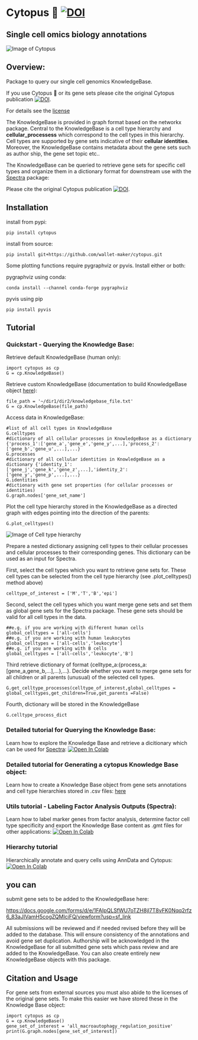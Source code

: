 # Cytopus :octopus: [![DOI](https://zenodo.org/badge/389175717.svg)](https://zenodo.org/badge/latestdoi/389175717)


## Single cell omics biology annotations

![Image of Cytopus](https://github.com/wallet-maker/cytopus/blob/main/img/cytopus_v1.1_stable_graph.png)


## Overview:

Package to query our single cell genomics KnowledgeBase.

If you use Cytopus :octopus: or its gene sets please cite the original Cytopus publication [![DOI](https://zenodo.org/badge/389175717.svg)](https://zenodo.org/badge/latestdoi/389175717). 

For details see the [license](https://github.com/wallet-maker/cytopus/blob/Cytopus_1.3/LICENSE)

The KnowledgeBase is provided in graph format based on the networkx package. Central to the KnowledgeBase is a cell type hierarchy and **cellular_processess** which correspond to the cell types in this hierarchy. Cell types are supported by gene sets indicative of their **cellular identities**. Moreover, the KnowledgeBase contains metadata about the gene sets such as author ship, the gene set topic etc.. 

The KnowledgeBase can be queried to retrieve gene sets for specific cell types and organize them in a dictionary format for downstream use with the [Spectra](https://github.com/dpeerlab/spectra) package: 

Please cite the original Cytopus publication [![DOI](https://zenodo.org/badge/389175717.svg)](https://zenodo.org/badge/latestdoi/389175717). 


## Installation

install from pypi:

```
pip install cytopus
```

install from source:

```
pip install git+https://github.com/wallet-maker/cytopus.git
```

Some plotting functions require pygraphviz or pyvis. Install either or both:

pygraphviz using conda:
```
conda install --channel conda-forge pygraphviz
```

pyvis using pip
```
pip install pyvis
```

## Tutorial

### Quickstart - Querying the Knowledge Base:

Retrieve default KnowledgeBase (human only):

```
import cytopus as cp
G = cp.KnowledgeBase()
```
Retrieve custom KnowledgeBase (documentation to build KnowledgeBase object [here](https://github.com/wallet-maker/cytopus/blob/Cytopus_1.3/notebooks/KnowledgeBase_construct.ipynb)):
```
file_path = '~/dir1/dir2/knowledgebase_file.txt'
G = cp.KnowledgeBase(file_path)
```
Access data in KnowledgeBase:
```
#list of all cell types in KnowledgeBase
G.celltypes
#dictionary of all cellular processes in KnowledgeBase as a dictionary {'process_1':['gene_a','gene_e','gene_y',...],'process_2':['gene_b','gene_u',...],...}
G.processes
#dictionary of all cellular identities in KnowledgeBase as a dictionary {'identity_1':['gene_j','gene_k','gene_z',...],'identity_2':['gene_y','gene_p',...],...}
G.identities
#dictionary with gene set properties (for cellular processes or identities)
G.graph.nodes['gene_set_name']
```

Plot the cell type hierarchy stored in the KnowledgeBase as a directed graph with edges pointing into the direction of the parents:
```
G.plot_celltypes()
```


![Image of Cell type hierarchy](https://github.com/wallet-maker/cytopus/blob/main/img/celltype_hierarchy_1.2.png)



Prepare a nested dictionary assigning cell types to their cellular processes and cellular processes to their corresponding genes. This dictionary can be used as an input for Spectra.

First, select the cell types which you want to retrieve gene sets for. 
These cell types can be selected from the cell type hierarchy (see .plot_celltypes() method above)
```
celltype_of_interest = ['M','T','B','epi']
```

Second, select the cell types which you want merge gene sets and set them as global gene sets for the Spectra package. These gene sets should be valid for all cell types in the data. 
```
##e.g. if you are working with different human cells
global_celltypes = ['all-cells']
##e.g. if you are working with human leukocytes
global_celltypes = ['all-cells','leukocyte']
##e.g. if you are working with B cells
global_celltypes = ['all-cells','leukocyte','B']
```

Third retrieve dictionary of format {celltype_a:{process_a:[gene_a,gene_b,...],...},...}.
Decide whether you want to merge gene sets for all children or all parents (unusual) of the selected cell types.
```
G.get_celltype_processes(celltype_of_interest,global_celltypes = global_celltypes,get_children=True,get_parents =False)
```

Fourth, dictionary will be stored in the KnowledgeBase
```
G.celltype_process_dict
```

### Detailed tutorial for Querying the Knowledge Base:
Learn how to explore the Knowledge Base and retrieve a dicitionary which can be used for [Spectra](https://github.com/dpeerlab/spectra):
[![Open In Colab](https://colab.research.google.com/assets/colab-badge.svg)](https://colab.research.google.com/github/wallet-maker/cytopus/blob/main/notebooks/KnowledgeBase_queries_colaboratory.ipynb)

### Detailed tutorial for Generating a cytopus Knowledge Base object:
Learn how to create a Knowledge Base object from gene sets annotations and cell type hierarchies stored in .csv files:
[here](https://github.com/wallet-maker/cytopus/blob/Cytopus_1.3/notebooks/KnowledgeBase_construct.ipynb)

### Utils tutorial - Labeling Factor Analysis Outputs (Spectra):
Learn how to label marker genes from factor analysis, determine factor cell type specificity and export the Knowledge Base content as .gmt files for other applications:
[![Open In Colab](https://colab.research.google.com/assets/colab-badge.svg)](https://colab.research.google.com/github/wallet-maker/cytopus/blob/main/notebooks/Cytopus_utils_tutorial.ipynb)

### Hierarchy tutorial
Hierarchically annotate and query cells using AnnData and Cytopus:
[![Open In Colab](https://colab.research.google.com/assets/colab-badge.svg)](https://colab.research.google.com/github/wallet-maker/cytopus/blob/main/notebooks/Hiearchical_annotation_tutorial.ipynb)

## you can
 submit gene sets to be added to the KnowledgeBase here:

https://docs.google.com/forms/d/e/1FAIpQLSfWU7oTZH8jI7T8vFK0Nqq2rfz6_83aJIVamH5cogZQMlciFQ/viewform?usp=sf_link

All submissions will be reviewed and if needed revised before they will be added to the database. This will ensure consistency of the annotations and avoid gene set duplication. Authorship will be acknowledged in the KnowledgeBase for all submitted gene sets which pass review and are added to the KnowledgeBase. You can also create entirely new KnowledgeBase objects with this package.

## Citation and Usage 

For gene sets from external sources you must also abide to the licenses of the original gene sets. To make this easier we have stored these in the Knowledge Base object:

```
import cytopus as cp
G = cp.KnowledgeBase()
gene_set_of_interest = 'all_macroautophagy_regulation_positive'
print(G.graph.nodes[gene_set_of_interest])
```

